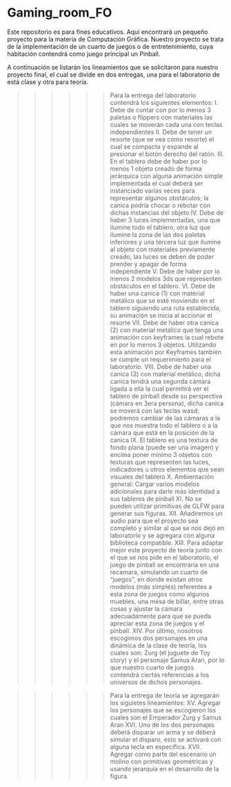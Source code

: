# Gaming_room_FO
Este repositorio es para fines educativos. Aquí encontrará un pequeño proyecto para la materia de Computación Gráfica. Nuestro proyecto se trata de la implementación de un cuarto de juegos o de entretenimiento, cuya habitación contendrá como juego principal un Pinball. 

A continuación se listarán los lineamientos que se solicitaron para nuestro proyecto final, el cual se divide en dos entregas, una para el laboratorio de está clase y otra para teoría. 

>>>>>> Para la entrega del laboratorio contendrá los siguientes elementos:
I. Debe de contar con por lo menos 3 paletas o flippers con materiales las cuales se moverán cada una con teclas independientes
II. Debe de tener un resorte (que se vea como resorte) el cual se compacta y expande al presionar el botón derecho del ratón.
III. En el tablero debe de haber por lo menos 1 objeto creado de forma jerárquica con alguna animación simple implementada el cual deberá ser instanciado varias veces para representar algunos obstáculos; la canica podría chocar o rebotar con dichas instancias del objeto
IV. Debe de haber 3 luces implementadas, una que ilumine todo el tablero, otra luz que ilumine la zona de las dos paletas inferiores y una tercera luz que ilumine al objeto con materiales previamente creado, las luces se deben de poder prender y apagar de forma independiente
V. Debe de haber por lo menos 2 modelos 3ds que representen obstáculos en el tablero.
VI. Debe de haber una canica (1) con material metálico que se esté moviendo en el tablero siguiendo una ruta establecida, su animación se inicia al accionar el resorte
VII. Debe de haber otra canica (2) con material metálico que tenga una animación con keyframes la cual rebote en por lo menos 3 objetos. Utilizando esta animación por Keyframes también se cumple un requerimiento para el laboratorio.
VIII. Debe de haber una canica (3) con material metálico, dicha canica tendrá una segunda cámara ligada a ella la cual permitirá ver el tablero de pinball desde su perspectiva (cámara en 3era persona), dicha canica se moverá con las teclas wasd; podremos cambiar de las cámaras a la que nos muestra todo el tablero o a la cámara que está en la posición de la canica
IX. El tablero es una textura de fondo plana (puede ser una imagen) y encima poner mínimo 3 objetos con texturas que representen las luces, indicadores u otros elementos que sean visuales del tablero
X. Ambientación general: Cargar varios modelos adicionales para darle más identidad a sus tableros de pinball
XI. No se pueden utilizar primitivas de GLFW para generar sus figuras.
XII. Añadiremos un audio para que el proyecto sea completo y similar al que se nos dejó en laboratorio y se agregara con alguna biblioteca compatible.
XIII. Para adaptar mejor este proyecto de teoría junto con el que se nos pide en el laboratorio, el juego de pinball se encontraría en una recamara, simulando un cuarto de “juegos”, en donde existan otros modelos (más simples) referentes a esta zona de juegos como algunos muebles, una mesa de billar, entre otras cosas y ajustar la cámara adecuadamente para que se pueda apreciar esta zona de juegos y el pinball.
XIV. Por último, nosotros escogimos dos personajes en una dinámica de la clase de teoría, los cuales son: Zurg (el juguete de Toy story) y el personaje Samus Aran, por lo que nuestro cuarto de juegos contendrá ciertas referencias a los universos de dichos personajes. 

>>>>>> Para la entrega de teoría se agregarán los siguietes líneamientos:
XV. Agregar los personajes que se escogieron los cuales son el Emperador Zurg y Samus Aran
XVI. Uno de los dos personajes deberá disparar un arma y se deberá simular el disparo, esto se activará con alguna tecla en específica. 
XVII. Agregar como parte del escenario un molino con primitivas geométricas y usando jerarquía en el desarrollo de la figura. 
